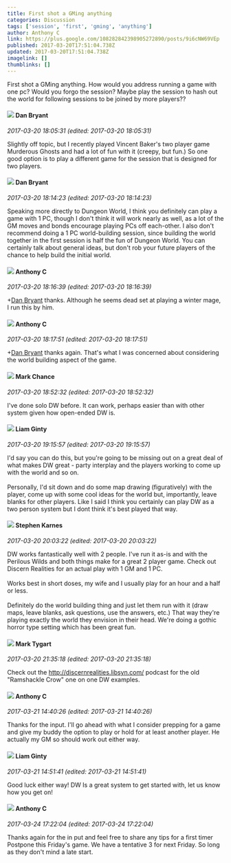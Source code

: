 ```yaml
---
title: First shot a GMing anything
categories: Discussion
tags: ['session', 'first', 'gming', 'anything']
author: Anthony C
link: https://plus.google.com/108282842398905272890/posts/9i6cNW69VEp
published: 2017-03-20T17:51:04.738Z
updated: 2017-03-20T17:51:04.738Z
imagelink: []
thumblinks: []
---
```


First shot a GMing anything. How would you address running a game with one pc?  Would you forgo the session?  Maybe play the session to hash out the world for following sessions to be joined by more players??  
<div id='comment z120zf3wssbdup21o22ohjag1wjst35q104'>
  <h4><img src='{{site.baseurl}}//images/avatars/104561179674739270437_photo.jpg'> Dan Bryant</h4>
      <p><cite>2017-03-20 18:05:31 (edited: 2017-03-20 18:05:31)</cite></p>
        <p>Slightly off topic, but I recently played Vincent Baker&#39;s two player game Murderous Ghosts and had a lot of fun with it (creepy, but fun.)  So one good option is to play a different game for the session that is designed for two players.</p>
</div>
        

<div id='comment z120zf3wssbdup21o22ohjag1wjst35q104'>
  <h4><img src='{{site.baseurl}}//images/avatars/104561179674739270437_photo.jpg'> Dan Bryant</h4>
      <p><cite>2017-03-20 18:14:23 (edited: 2017-03-20 18:14:23)</cite></p>
        <p>Speaking more directly to Dungeon World, I think you definitely can play a game with 1 PC, though I don&#39;t think it will work nearly as well, as a lot of the GM moves and bonds encourage playing PCs off each-other.  I also don&#39;t recommend doing a 1 PC world-building session, since building the world together in the first session is half the fun of Dungeon World.  You can certainly talk about general ideas, but don&#39;t rob your future players of the chance to help build the initial world.</p>
</div>
        

<div id='comment z120zf3wssbdup21o22ohjag1wjst35q104'>
  <h4><img src='{{site.baseurl}}//images/avatars/108282842398905272890_photo.jpg'> Anthony C</h4>
      <p><cite>2017-03-20 18:16:39 (edited: 2017-03-20 18:16:39)</cite></p>
        <p><span class="proflinkWrapper"><span class="proflinkPrefix">+</span><a class="proflink" href="https://plus.google.com/104561179674739270437" oid="104561179674739270437">Dan Bryant</a></span> thanks. Although he seems dead set at playing a winter mage, I run this by him.</p>
</div>
        

<div id='comment z120zf3wssbdup21o22ohjag1wjst35q104'>
  <h4><img src='{{site.baseurl}}//images/avatars/108282842398905272890_photo.jpg'> Anthony C</h4>
      <p><cite>2017-03-20 18:17:51 (edited: 2017-03-20 18:17:51)</cite></p>
        <p><span class="proflinkWrapper"><span class="proflinkPrefix">+</span><a class="proflink" href="https://plus.google.com/104561179674739270437" oid="104561179674739270437">Dan Bryant</a></span> thanks again. That&#39;s what I was concerned about considering the world building aspect of the game.</p>
</div>
        

<div id='comment z120zf3wssbdup21o22ohjag1wjst35q104'>
  <h4><img src='{{site.baseurl}}//images/avatars/115461857508271660272_photo.jpg'> Mark Chance</h4>
      <p><cite>2017-03-20 18:52:32 (edited: 2017-03-20 18:52:32)</cite></p>
        <p>I&#39;ve done solo DW before. It can work, perhaps easier than with other system given how open-ended DW is.</p>
</div>
        

<div id='comment z120zf3wssbdup21o22ohjag1wjst35q104'>
  <h4><img src='{{site.baseurl}}//images/avatars/106440984439362206853_photo.jpg'> Liam Ginty</h4>
      <p><cite>2017-03-20 19:15:57 (edited: 2017-03-20 19:15:57)</cite></p>
        <p>I&#39;d say you can do this, but you&#39;re going to be missing out on a great deal of what makes DW great - party interplay and the players working to come up with the world and so on.<br /><br />Personally, I&#39;d sit down and do some map drawing (figuratively) with the player, come up with some cool ideas for the world but, importantly, leave blanks for other players. Like I said I think you certainly can play DW as a two person system but I dont think it&#39;s best played that way.</p>
</div>
        

<div id='comment z120zf3wssbdup21o22ohjag1wjst35q104'>
  <h4><img src='{{site.baseurl}}//images/avatars/102664254666078826277_photo.jpg'> Stephen Karnes</h4>
      <p><cite>2017-03-20 20:03:22 (edited: 2017-03-20 20:03:22)</cite></p>
        <p>DW works fantastically well with 2 people. I&#39;ve run it as-is and with the Perilous Wilds and both things make for a great 2 player game. Check out Discern Realities for an actual play with 1 GM and 1 PC.<br /><br />Works best in short doses, my wife and I usually play for an hour and a half or less. <br /><br />Definitely do the world building thing and just let them run with it (draw maps, leave blanks, ask questions, use the answers, etc.) That way they&#39;re playing exactly the world they envision in their head. We&#39;re doing a gothic horror type setting which has been great fun.</p>
</div>
        

<div id='comment z120zf3wssbdup21o22ohjag1wjst35q104'>
  <h4><img src='{{site.baseurl}}//images/avatars/118088719859349999400_photo.jpg'> Mark Tygart</h4>
      <p><cite>2017-03-20 21:35:18 (edited: 2017-03-20 21:35:18)</cite></p>
        <p>Check out the <a href="http://discernrealities.libsyn.com/" data-embed="CNECCNACCM8CCAASI2h0dHA6Ly9kaXNjZXJucmVhbGl0aWVzLmxpYnN5bi5jb20vOlEI4fiS7a4rEiNodHRwOi8vZGlzY2VybnJlYWxpdGllcy5saWJzeW4uY29tLxojaHR0cDovL2Rpc2Nlcm5yZWFsaXRpZXMubGlic3luLmNvbS_S5JaZAd8DCiNodHRwOi8vZGlzY2VybnJlYWxpdGllcy5saWJzeW4uY29tLxI-aHR0cDovL2Fzc2V0cy5saWJzeW4uY29tL2NvbnRlbnQvMTA0NjA1NjY_aGVpZ2h0PTI1MCZ3aWR0aD0yNTAaEURpc2Nlcm4gUmVhbGl0aWVzIlpEaXNjZXJuIFJlYWxpdGllcyBpcyBhIHdlZWtseSBkaXNjdXNzaW9uIHBvZGNhc3QgYWJvdXQgdGhlIHJvbGVwbGF5aW5nIGdhbWUgRHVuZ2VvbiBXb3JsZC7KC-EBCNMCCNICCNACCM8CCAASPmh0dHA6Ly9hc3NldHMubGlic3luLmNvbS9jb250ZW50LzEwNDYwNTY2P2hlaWdodD0yNTAmd2lkdGg9MjUwytTMmQGMAQo-aHR0cDovL2Fzc2V0cy5saWJzeW4uY29tL2NvbnRlbnQvMTA0NjA1NjY_aGVpZ2h0PTI1MCZ3aWR0aD0yNTASPmh0dHA6Ly9hc3NldHMubGlic3luLmNvbS9jb250ZW50LzEwNDYwNTY2P2hlaWdodD0yNTAmd2lkdGg9MjUwmgEDMjUwogEDMjUw-hEjaHR0cDovL2Rpc2Nlcm5yZWFsaXRpZXMubGlic3luLmNvbS8" data-attachment-render-hint="1" class="ot-anchor">http://discernrealities.libsyn.com/</a> podcast for the old &quot;Ramshackle Crow&quot; one on one DW examples.</p>
</div>
        

<div id='comment z120zf3wssbdup21o22ohjag1wjst35q104'>
  <h4><img src='{{site.baseurl}}//images/avatars/108282842398905272890_photo.jpg'> Anthony C</h4>
      <p><cite>2017-03-21 14:40:26 (edited: 2017-03-21 14:40:26)</cite></p>
        <p>Thanks for the input. I&#39;ll go ahead with what I consider prepping for a game and give my buddy the option to play or hold for at least another player. He actually my GM so should work out either way.</p>
</div>
        

<div id='comment z120zf3wssbdup21o22ohjag1wjst35q104'>
  <h4><img src='{{site.baseurl}}//images/avatars/106440984439362206853_photo.jpg'> Liam Ginty</h4>
      <p><cite>2017-03-21 14:51:41 (edited: 2017-03-21 14:51:41)</cite></p>
        <p>Good luck either way! DW Is a great system to get started with, let us know how you get on!</p>
</div>
        

<div id='comment z120zf3wssbdup21o22ohjag1wjst35q104'>
  <h4><img src='{{site.baseurl}}//images/avatars/108282842398905272890_photo.jpg'> Anthony C</h4>
      <p><cite>2017-03-24 17:22:04 (edited: 2017-03-24 17:22:04)</cite></p>
        <p>Thanks again for the in put and feel free to share any tips for a first timer<br />Postpone this Friday&#39;s game. We have a tentative 3 for next Friday. So long as they don&#39;t mind a late start.</p>
</div>
        